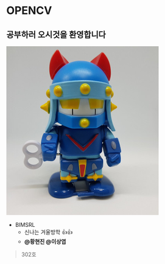 # OPENCV

## 공부하러 오시것을 환영합니다

![taekwonv](.gitbook/assets/taekwonv1.jpg)

* BIMSRL  
  * 신나는 겨울방학 :+1::+1:
  * **@황현진 @이상엽**

> 302호

